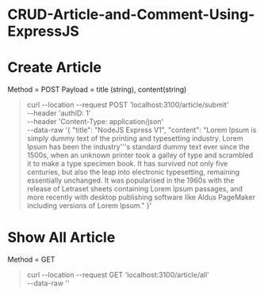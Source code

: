 # CRUD-Article-and-Comment-Using-ExpressJS

# Create Article
Method = POST
Payload = title (string), content(string)
>curl --location --request POST 'localhost:3100/article/submit' \
--header 'authID: 1' \
--header 'Content-Type: application/json' \
--data-raw '{
    "title": "NodeJS Express V1",
    "content": "Lorem Ipsum is simply dummy text of the printing and typesetting industry. Lorem Ipsum has been the industry'\''s standard dummy text ever since the 1500s, when an unknown printer took a galley of type and scrambled it to make a type specimen book. It has survived not only five centuries, but also the leap into electronic typesetting, remaining essentially unchanged. It was popularised in the 1960s with the release of Letraset sheets containing Lorem Ipsum passages, and more recently with desktop publishing software like Aldus PageMaker including versions of Lorem Ipsum."
}'

# Show All Article
Method = GET
> curl --location --request GET 'localhost:3100/article/all' \
--data-raw ''
